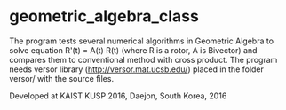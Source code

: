 # geometric_algebra_class
The program tests several numerical algorithms in Geometric Algebra to solve equation R'(t) = A(t) R(t) (where R is a rotor, A is Bivector)  and compares them to conventional method with cross product.
The program needs versor library (http://versor.mat.ucsb.edu/)  placed in the folder versor/ with the source files.

Developed at KAIST KUSP 2016, Daejon, South Korea, 2016
